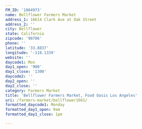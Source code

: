 ```yaml
---
FM_ID: '1004973'
name: Bellflower Farmers Market
address_1: 16614 Clark Ave at Oak Street
address_2: ''
city: Bellflower
state: California
zipcode: '90706'
phone: ''
latitude: '33.8837'
longitude: '-118.1339'
website: ''
daycode1: Mon
day1_open: '900'
day1_close: '1300'
daycode2: ''
day2_open: ''
day2_close: ''
category: Farmers Market
title: 'Bellflower Farmers Market, Food Oasis Los Angeles'
uri: /farmers-market/bellflower1661/
formatted_daycode1: Monday
formatted_day1_open: 9am
formatted_day1_close: 1pm

---
```


